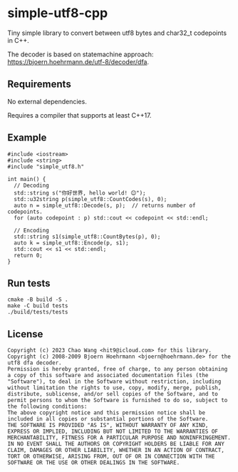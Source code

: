 simple-utf8-cpp
===============

Tiny simple library to convert between utf8 bytes and char32_t codepoints in C++.

The decoder is based on statemachine approach:
https://bjoern.hoehrmann.de/utf-8/decoder/dfa.

Requirements
------------

No external dependencies.

Requires a compiler that supports at least C++17.

Example
-------

```simple-utf8-cpp
#include <iostream>
#include <string>
#include "simple_utf8.h"

int main() {
  // Decoding
  std::string s("你好世界, hello world! 😊");
  std::u32string p(simple_utf8::CountCodes(s), 0);
  auto n = simple_utf8::Decode(s, p);  // returns number of codepoints.
  for (auto codepoint : p) std::cout << codepoint << std::endl;

  // Encoding
  std::string s1(simple_utf8::CountBytes(p), 0);
  auto k = simple_utf8::Encode(p, s1);
  std::cout << s1 << std::endl;
  return 0;
}
```

Run tests
---------

```
cmake -B build -S .
make -C build tests
./build/tests/tests
```

License
-------

```
Copyright (c) 2023 Chao Wang <hit9@icloud.com> for this library.
Copyright (c) 2008-2009 Bjoern Hoehrmann <bjoern@hoehrmann.de> for the utf8 dfa decoder.
Permission is hereby granted, free of charge, to any person obtaining a copy of this software and associated documentation files (the "Software"), to deal in the Software without restriction, including without limitation the rights to use, copy, modify, merge, publish, distribute, sublicense, and/or sell copies of the Software, and to permit persons to whom the Software is furnished to do so, subject to the following conditions:
The above copyright notice and this permission notice shall be included in all copies or substantial portions of the Software.
THE SOFTWARE IS PROVIDED "AS IS", WITHOUT WARRANTY OF ANY KIND, EXPRESS OR IMPLIED, INCLUDING BUT NOT LIMITED TO THE WARRANTIES OF MERCHANTABILITY, FITNESS FOR A PARTICULAR PURPOSE AND NONINFRINGEMENT. IN NO EVENT SHALL THE AUTHORS OR COPYRIGHT HOLDERS BE LIABLE FOR ANY CLAIM, DAMAGES OR OTHER LIABILITY, WHETHER IN AN ACTION OF CONTRACT, TORT OR OTHERWISE, ARISING FROM, OUT OF OR IN CONNECTION WITH THE SOFTWARE OR THE USE OR OTHER DEALINGS IN THE SOFTWARE.
```
